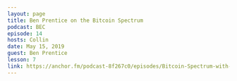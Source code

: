 ```yaml
---
layout: page
title: Ben Prentice on the Bitcoin Spectrum
podcast: BEC
episode: 14
hosts: Collin
date: May 15, 2019
guest: Ben Prentice
lesson: 7
link: https://anchor.fm/podcast-8f267c0/episodes/Bitcoin-Spectrum-with-Ben-Prentice-BEC014-e3q18t
---
```

